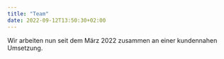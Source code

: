 ```yaml
---
title: "Team"
date: 2022-09-12T13:50:30+02:00
---
```


Wir arbeiten nun seit dem März 2022 zusammen an einer kundennahen Umsetzung.



